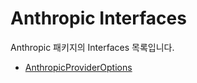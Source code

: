 # Anthropic Interfaces

Anthropic 패키지의 Interfaces 목록입니다.

- [AnthropicProviderOptions](./AnthropicProviderOptions.md)
